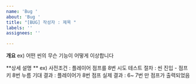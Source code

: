 ```yaml
---
name: 'Bug '
about: 'Bug '
title: "[BUG] 작성자 : 제목 "
labels: ''
assignees: ''

---
```


**개요**
ex) 어떤 씬의 무슨 기능이 어떻게 이상합니다 

**상세 설명 **
ex) 사전조건  : 플레이어 점프를 8번 시도 
     테스트 절차 :  씬 진입 - 점프키 8번 누름 
     기대 결과 : 플레이어가 8번 점프 
     실제 결과 : 6~ 7번 만 점프가 출력되었음
